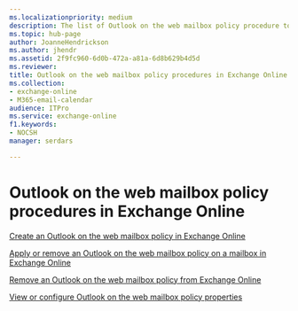 ```yaml
---
ms.localizationpriority: medium
description: The list of Outlook on the web mailbox policy procedure topics in Exchange Online
ms.topic: hub-page
author: JoanneHendrickson
ms.author: jhendr
ms.assetid: 2f9fc960-6d0b-472a-a81a-6d8b629b4d5d
ms.reviewer: 
title: Outlook on the web mailbox policy procedures in Exchange Online
ms.collection: 
- exchange-online
- M365-email-calendar
audience: ITPro
ms.service: exchange-online
f1.keywords:
- NOCSH
manager: serdars

---
```


# Outlook on the web mailbox policy procedures in Exchange Online

[Create an Outlook on the web mailbox policy in Exchange Online](create-outlook-web-app-mailbox-policy.md)

[Apply or remove an Outlook on the web mailbox policy on a mailbox in Exchange Online](apply-or-remove-outlook-web-app-mailbox-policy.md)

[Remove an Outlook on the web mailbox policy from Exchange Online](remove-outlook-web-app-mailbox-policy.md)

[View or configure Outlook on the web mailbox policy properties](configure-outlook-web-app-mailbox-policy-properties.md)
